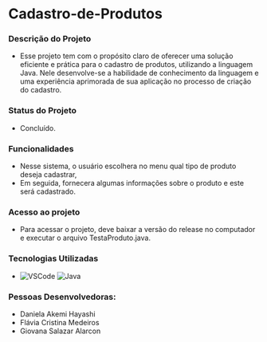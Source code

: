 # Cadastro-de-Produtos
### Descrição do Projeto 

- Esse projeto tem com o propósito claro de oferecer uma solução eficiente e prática para o cadastro de produtos, utilizando a linguagem Java. Nele desenvolve-se a habilidade de conhecimento da linguagem e uma experiência aprimorada de sua aplicação no processo de criação do cadastro. 

### Status do Projeto 

- Concluído. 

### Funcionalidades 

- Nesse sistema, o usuário escolhera no menu qual tipo de produto deseja cadastrar, 
- Em seguida, fornecera algumas informações sobre o produto e este será cadastrado. 

### Acesso ao projeto 

- Para acessar o projeto, deve baixar a versão do release no computador e executar o arquivo TestaProduto.java. 

### Tecnologias Utilizadas 
- ![VSCode](https://img.shields.io/badge/VSCode-0078D4?style=for-the-badge&logo=visual%20studio%20code&logoColor=white) ![Java](https://img.shields.io/badge/java-%23ED8B00.svg?style=for-the-badge&logo=openjdk&logoColor=white)

### Pessoas Desenvolvedoras: 
- Daniela Akemi Hayashi
- Flávia Cristina Medeiros
- Giovana Salazar Alarcon
  

